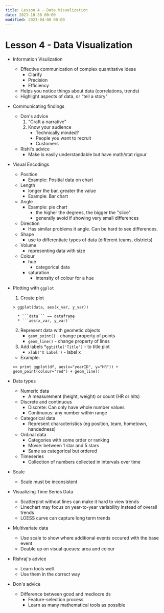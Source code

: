 ```yaml
---
title: Lesson 4 - Data Visualization
date: 2021-10-30 00:00
modified: 2023-04-08 00:00
---
```


# Lesson 4 - Data Visualization

* Information Visulization
    * Effective communication of complex quantitative ideas
        * Clarify
        * Precision
        * Efficiency
    * Helps you notice things about data (correlations, trends)
    * Highlight aspects of data, or "tell a story"
* Communicating findings
    * Don's advice
        1. "Craft a narrative"
        2. Know your audience
            * Technically minded?
            * People you want to recruit
            * Customers
    * Rishi's advice
        * Make is easily understandable but have math/stat rigour
* Visual Encodings
    * Position
        * Example: Positial data on chart
    * Length
        * longer the bar, greater the value
        * Example: Bar chart
    * Angle
        * Example: pie chart
            * the higher the degrees, the bigger the "slice"
            * generally avoid if showing very small differences
    * Direction
        * Has similar problems it angle. Can be hard to see differences.
    * Shape
        * use to differentiate types of data (different teams, districts)
    * Volume
        * representing data with size
    * Colour
        * hue
            * categorical data
        * saturation
            * intensity of colour for a hue
* Plotting with ```ggplot```
    1. Create plot

    ```
    > ggplot(data, aes(x_var, y_var))
    ```

        * ```data``` == dataframe
        * ```aes(x_var, y_var)```
    2. Represent data with geometic objects
        * ```geom_point()``` - change property of points
        * ```geom_line()``` - change property of lines
    3. Add labels
        *```ggtitle('Title')``` - to title plot
        * ```xlab('X Label')``` - label x
    * Example:

    ```
    >> print ggplot(df, aes(x="yearID", y="HR")) + geom_point(colour="red") + geom_line()
    ```

* Data types
    * Numeric data
        * A measurement (height, weight) or count (HR or hits)
    * Discrete and continuous
        * Discrete: Can only have whole number values
        * Continuous: any number within range
    * Categorical data
        * Represent characteristics (eg position, team, hometown, handedness)
    * Ordinal data
        * Categories with some order or ranking
        * Movie: between 1 star and 5 stars
        * Same as categorical but ordered
    * Timeseries
        * Collection of numbers collected in intervals over time
* Scale
    * Scale must be inconsistent
* Visualizing Time Series Data
    * Scatterplot without lines can make it hard to view trends
    * Linechart may focus on year-to-year variability instead of overall trends
    * LOESS curve can capture long term trends
* Multivariate data
    * Use scale to show where additional events occured with the base event
    * Double up on visual queues: area and colour
* Rishraj's advice
    * Learn tools well
    * Use them in the correct way
* Don's advice
    * Difference between good and mediocre ds
        * Feature-selection process
        * Learn as many mathematical tools as possible
